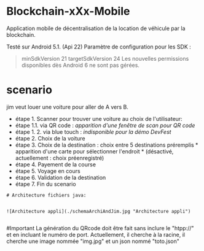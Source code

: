Blockchain-xXx-Mobile
====================

Application mobile de décentralisation de la location de véhicule par la blockchain.

Testé sur Android 5.1. (Api 22)
Paramètre de configuration pour les SDK : 
> minSdkVersion 21 
> targetSdkVersion 24
Les nouvelles permissions disponibles dès Android 6 ne sont pas gérées.


# scenario
jim veut louer une voiture pour aller de A vers B.

* étape 1. Scanner pour trouver une voiture au choix de l'utilisateur:
* étape 1.1. via QR code : *apparition d'une fenêtre de scan pour QR code*
* étape 1. 2. via blue touch : *indisponible pour la démo DevFest*
* étape 2. Choix de la voiture
* étape 3. Choix de la destination : choix entre 5 destinations préremplis * apparition d'une carte pour sélectionner l'endroit * (désactivé, actuellement : choix préenregistré)
* étape 4. Payement de la course
* étape 5. Voyage en cours
* étape 6. Validation de la destination
* étape 7. Fin du scenario


```
# Architecture fichiers java:


![Architecture appli](./schemaArchiAndJim.jpg "Architecture appli")


```
#Important
La génération du QRcode doit être fait sans inclure le "htpp://" et en incluant le numéro de port.
Actuellement, il cherche à la racine, il cherche une image nommée "img.jpg" et un json nommé "toto.json"
